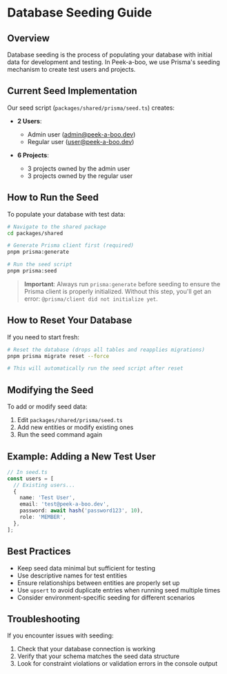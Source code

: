 # Database Seeding Guide

## Overview

Database seeding is the process of populating your database with initial data for development and testing. In Peek-a-boo, we use Prisma's seeding mechanism to create test users and projects.

## Current Seed Implementation

Our seed script (`packages/shared/prisma/seed.ts`) creates:

- **2 Users**:
  - Admin user (admin@peek-a-boo.dev)
  - Regular user (user@peek-a-boo.dev)
  
- **6 Projects**:
  - 3 projects owned by the admin user
  - 3 projects owned by the regular user

## How to Run the Seed

To populate your database with test data:

```bash
# Navigate to the shared package
cd packages/shared

# Generate Prisma client first (required)
pnpm prisma:generate

# Run the seed script
pnpm prisma:seed
```

> **Important**: Always run `prisma:generate` before seeding to ensure the Prisma client is properly initialized. Without this step, you'll get an error: `@prisma/client did not initialize yet`.

## How to Reset Your Database

If you need to start fresh:

```bash
# Reset the database (drops all tables and reapplies migrations)
pnpm prisma migrate reset --force

# This will automatically run the seed script after reset
```

## Modifying the Seed

To add or modify seed data:

1. Edit `packages/shared/prisma/seed.ts`
2. Add new entities or modify existing ones
3. Run the seed command again

## Example: Adding a New Test User

```typescript
// In seed.ts
const users = [
  // Existing users...
  {
    name: 'Test User',
    email: 'test@peek-a-boo.dev',
    password: await hash('password123', 10),
    role: 'MEMBER',
  },
];
```

## Best Practices

- Keep seed data minimal but sufficient for testing
- Use descriptive names for test entities
- Ensure relationships between entities are properly set up
- Use `upsert` to avoid duplicate entries when running seed multiple times
- Consider environment-specific seeding for different scenarios

## Troubleshooting

If you encounter issues with seeding:

1. Check that your database connection is working
2. Verify that your schema matches the seed data structure
3. Look for constraint violations or validation errors in the console output
